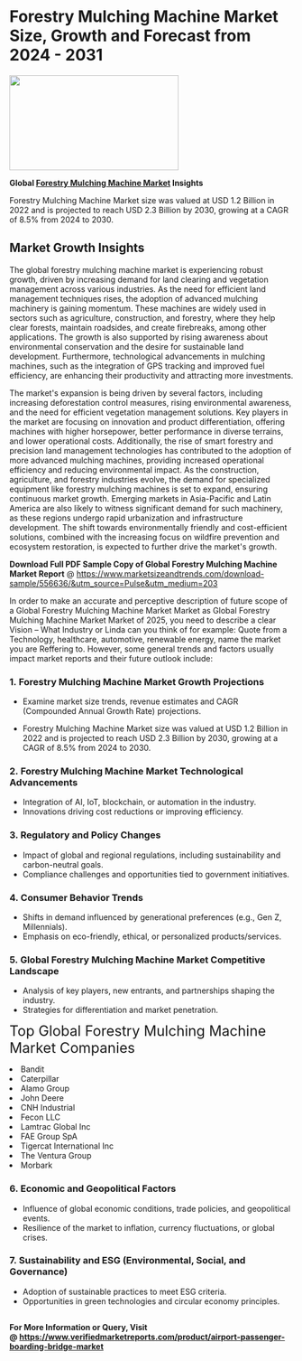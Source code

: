 <H1>Forestry Mulching Machine Market Size, Growth and Forecast from 2024 - 2031</H1><img class="aligncenter size-medium wp-image-584254" src="https://thirdeyenews.in/wp-content/uploads/2024/09/Global-Market-Research-300x168.jpeg" alt="" width="300" height="168" /><p><strong>Global&nbsp;<a href="https://www.marketsizeandtrends.com/download-sample/556636/&amp;utm_source=Pulse&amp;utm_medium=203">Forestry Mulching Machine Market</a> Insights</strong></p><p>Forestry Mulching Machine Market size was valued at USD 1.2 Billion in 2022 and is projected to reach USD 2.3 Billion by 2030, growing at a CAGR of 8.5% from 2024 to 2030.</p><p><h2>Market Growth Insights</h2> <p>The global forestry mulching machine market is experiencing robust growth, driven by increasing demand for land clearing and vegetation management across various industries. As the need for efficient land management techniques rises, the adoption of advanced mulching machinery is gaining momentum. These machines are widely used in sectors such as agriculture, construction, and forestry, where they help clear forests, maintain roadsides, and create firebreaks, among other applications. The growth is also supported by rising awareness about environmental conservation and the desire for sustainable land development. Furthermore, technological advancements in mulching machines, such as the integration of GPS tracking and improved fuel efficiency, are enhancing their productivity and attracting more investments. </p> <p>The market's expansion is being driven by several factors, including increasing deforestation control measures, rising environmental awareness, and the need for efficient vegetation management solutions. Key players in the market are focusing on innovation and product differentiation, offering machines with higher horsepower, better performance in diverse terrains, and lower operational costs. Additionally, the rise of smart forestry and precision land management technologies has contributed to the adoption of more advanced mulching machines, providing increased operational efficiency and reducing environmental impact. As the construction, agriculture, and forestry industries evolve, the demand for specialized equipment like forestry mulching machines is set to expand, ensuring continuous market growth. Emerging markets in Asia-Pacific and Latin America are also likely to witness significant demand for such machinery, as these regions undergo rapid urbanization and infrastructure development. The shift towards environmentally friendly and cost-efficient solutions, combined with the increasing focus on wildfire prevention and ecosystem restoration, is expected to further drive the market's growth. </p><p><span class=""><strong>Download Full PDF Sample Copy of Global Forestry Mulching Machine Market Report</strong> @ <a href="https://www.marketsizeandtrends.com/download-sample/556636/&amp;utm_source=Pulse&amp;utm_medium=203" target="_blank">https://www.marketsizeandtrends.com/download-sample/556636/&amp;utm_source=Pulse&amp;utm_medium=203</a></span></p><p>In order to make an accurate and perceptive description of future scope of a Global&nbsp;Forestry Mulching Machine Market Market as Global&nbsp;Forestry Mulching Machine Market Market of 2025, you need to describe a clear Vision &ndash; What Industry or Linda can you think of for example: Quote from a Technology, healthcare, automotive, renewable energy, name the market you are Reffering to. However, some general trends and factors usually impact market reports and their future outlook include:</p><h3>1.&nbsp;<strong>Forestry Mulching Machine Market Growth Projections</strong></h3><ul><li>Examine market size trends, revenue estimates and CAGR (Compounded Annual Growth Rate) projections.</li><li><p>Forestry Mulching Machine Market size was valued at USD 1.2 Billion in 2022 and is projected to reach USD 2.3 Billion by 2030, growing at a CAGR of 8.5% from 2024 to 2030.</p></li></ul><h3>2.&nbsp;<strong>Forestry Mulching Machine Market Technological Advancements</strong></h3><ul><li>Integration of AI, IoT, blockchain, or automation in the industry.</li><li>Innovations driving cost reductions or improving efficiency.</li></ul><h3>3.&nbsp;<strong>Regulatory and Policy Changes</strong></h3><ul><li>Impact of global and regional regulations, including sustainability and carbon-neutral goals.</li><li>Compliance challenges and opportunities tied to government initiatives.</li></ul><h3>4.&nbsp;<strong>Consumer Behavior Trends</strong></h3><ul><li>Shifts in demand influenced by generational preferences (e.g., Gen Z, Millennials).</li><li>Emphasis on eco-friendly, ethical, or personalized products/services.</li></ul><h3>5.&nbsp;<strong>Global Forestry Mulching Machine Market Competitive Landscape</strong></h3><ul><li>Analysis of key players, new entrants, and partnerships shaping the industry.</li><li>Strategies for differentiation and market penetration.</li></ul><p data-pm-slice="1 1 []"><span style="color: inherit; font-family: inherit; font-size: 25px;">Top Global Forestry Mulching Machine Market Companies</span></p><div class="" data-test-id=""><p><li>Bandit</li><li> Caterpillar</li><li> Alamo Group</li><li> John Deere</li><li> CNH Industrial</li><li> Fecon LLC</li><li> Lamtrac Global Inc</li><li> FAE Group SpA</li><li> Tigercat International Inc</li><li> The Ventura Group</li><li> Morbark</li></p></div><h3>6.&nbsp;<strong>Economic and Geopolitical Factors</strong></h3><ul><li>Influence of global economic conditions, trade policies, and geopolitical events.</li><li>Resilience of the market to inflation, currency fluctuations, or global crises.</li></ul><h3>7.&nbsp;<strong>Sustainability and ESG (Environmental, Social, and Governance)</strong></h3><ul><li>Adoption of sustainable practices to meet ESG criteria.</li><li>Opportunities in green technologies and circular economy principles.</li></ul><h2><strong style="font-size: 14px;">For More Information or Query, Visit @&nbsp;</strong><a style="background-color: #ffffff; font-size: 14px;" href="https://www.marketsizeandtrends.com/report/forestry-mulching-machine-market/" target="_blank">https://www.verifiedmarketreports.com/product/airport-passenger-boarding-bridge-market</a></h2>
